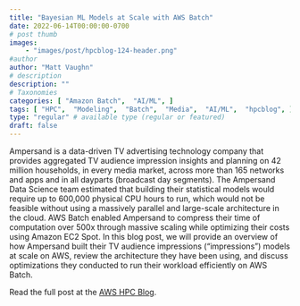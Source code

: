 ```yaml
---
title: "Bayesian ML Models at Scale with AWS Batch"
date: 2022-06-14T00:00:00-0700
# post thumb
images:
    - "images/post/hpcblog-124-header.png"
#author
author: "Matt Vaughn"
# description
description: ""
# Taxonomies
categories: [ "Amazon Batch",  "AI/ML", ]
tags: [ "HPC",  "Modeling",  "Batch",  "Media",  "AI/ML",  "hpcblog", ]
type: "regular" # available type (regular or featured)
draft: false
---
```


Ampersand is a data-driven TV advertising technology company that provides aggregated TV audience impression insights and planning on 42 million households, in every media market, across more than 165 networks and apps and in all dayparts (broadcast day segments). The Ampersand Data Science team estimated that building their statistical models would require up to 600,000 physical CPU hours to run, which would not be feasible without using a massively parallel and large-scale architecture in the cloud. AWS Batch enabled Ampersand to compress their time of computation over 500x through massive scaling while optimizing their costs using Amazon EC2 Spot. In this blog post, we will provide an overview of how Ampersand built their TV audience impressions (“impressions”) models at scale on AWS, review the architecture they have been using, and discuss optimizations they conducted to run their workload efficiently on AWS Batch.

Read the full post at the [AWS HPC Blog](https://aws.amazon.com/blogs/hpc/bayesian-ml-models-at-scale-with-aws-batch/).
